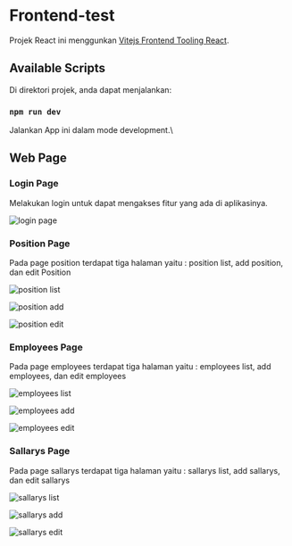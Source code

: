 # Frontend-test

Projek React ini menggunkan [Vitejs Frontend Tooling React](https://vitejs.dev/).

## Available Scripts

Di direktori projek, anda dapat menjalankan:

### `npm run dev`

Jalankan App ini dalam mode development.\

## Web Page

### Login Page

Melakukan login untuk dapat mengakses fitur yang ada di aplikasinya.

![login page](https://user-images.githubusercontent.com/85085929/206830057-51fb17ef-3604-45c8-bc48-9fefcc7ff9c8.png)

### Position Page

Pada page position terdapat tiga halaman yaitu : position list, add position, dan edit Position

![position list](https://user-images.githubusercontent.com/85085929/206830067-4d934ceb-a30f-4443-9f1b-5fcf0d1b723e.png)

![position add](https://user-images.githubusercontent.com/85085929/206830070-3e498f75-358c-4093-888a-c71beceb4bbe.png)

![position edit](https://user-images.githubusercontent.com/85085929/206830073-309a8f63-1622-4570-9f0f-6b1ba5bd5876.png)

### Employees Page

Pada page employees terdapat tiga halaman yaitu : employees list, add employees, dan edit employees

![employees list](https://user-images.githubusercontent.com/85085929/206830088-ea89f5ee-ef32-4cf1-a74a-ddf0f0c92a70.png)

![employees add](https://user-images.githubusercontent.com/85085929/206830090-178d25fa-be4a-4c0f-a4a1-2fd980d299d9.png)

![employees edit](https://user-images.githubusercontent.com/85085929/206830092-a094a5f0-2b74-4df2-8cd0-408ac2b84bd1.png)

### Sallarys Page

Pada page sallarys terdapat tiga halaman yaitu : sallarys list, add sallarys, dan edit sallarys

![sallarys list](https://user-images.githubusercontent.com/85085929/206830156-868357b6-27fe-401b-9a76-1725d734c5c5.png)

![sallarys add](https://user-images.githubusercontent.com/85085929/206830157-ca22048a-55e9-4f4f-a46d-aa9a332a2d39.png)

![sallarys edit](https://user-images.githubusercontent.com/85085929/206830159-ef2addbe-affd-438c-ad9c-a6278a9f9cb4.png)
